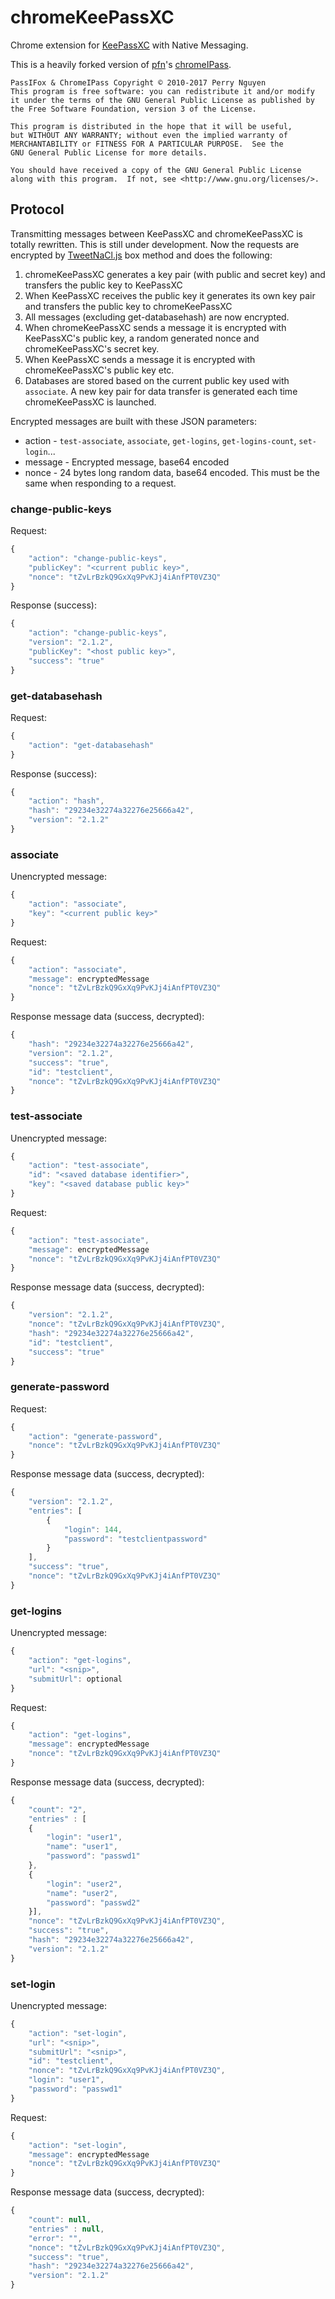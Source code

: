 # chromeKeePassXC
Chrome extension for [KeePassXC](https://keepassxc.org/) with Native Messaging.

This is a heavily forked version of [pfn](https://github.com/pfn)'s [chromeIPass](https://github.com/pfn/passifox).

```
PassIFox & ChromeIPass Copyright © 2010-2017 Perry Nguyen  
This program is free software: you can redistribute it and/or modify
it under the terms of the GNU General Public License as published by
the Free Software Foundation, version 3 of the License.

This program is distributed in the hope that it will be useful,
but WITHOUT ANY WARRANTY; without even the implied warranty of
MERCHANTABILITY or FITNESS FOR A PARTICULAR PURPOSE.  See the
GNU General Public License for more details.

You should have received a copy of the GNU General Public License
along with this program.  If not, see <http://www.gnu.org/licenses/>.
```

## Protocol

Transmitting messages between KeePassXC and chromeKeePassXC is totally rewritten. This is still under development.
Now the requests are encrypted by [TweetNaCl.js](https://github.com/dchest/tweetnacl-js) box method and does the following:

1. chromeKeePassXC generates a key pair (with public and secret key) and transfers the public key to KeePassXC
2. When KeePassXC receives the public key it generates its own key pair and transfers the public key to chromeKeePassXC
3. All messages (excluding get-databasehash) are now encrypted.
4. When chromeKeePassXC sends a message it is encrypted with KeePassXC's public key, a random generated nonce and chromeKeePassXC's secret key.
5. When KeePassXC sends a message it is encrypted with chromeKeePassXC's public key etc.
6. Databases are stored based on the current public key used with `associate`. A new key pair for data transfer is generated each time chromeKeePassXC is launched.

Encrypted messages are built with these JSON parameters:
- action - `test-associate`, `associate`, `get-logins`, `get-logins-count`, `set-login`...
- message - Encrypted message, base64 encoded
- nonce - 24 bytes long random data, base64 encoded. This must be the same when responding to a request.

### change-public-keys
Request:
```javascript
{
	"action": "change-public-keys",
	"publicKey": "<current public key>",
	"nonce": "tZvLrBzkQ9GxXq9PvKJj4iAnfPT0VZ3Q"
}
```

Response (success):
```javascript
{
	"action": "change-public-keys",
	"version": "2.1.2",
	"publicKey": "<host public key>",
	"success": "true"
}
```

### get-databasehash
Request:
```javascript
{
	"action": "get-databasehash"
}
```

Response (success):
```javascript
{
	"action": "hash",
	"hash": "29234e32274a32276e25666a42",
	"version": "2.1.2"
}
```

### associate
Unencrypted message:
```javascript
{
	"action": "associate",
	"key": "<current public key>"
}
```

Request:
```javascript
{
	"action": "associate",
	"message": encryptedMessage
	"nonce": "tZvLrBzkQ9GxXq9PvKJj4iAnfPT0VZ3Q"
}
```

Response message data (success, decrypted):
```javascript
{
	"hash": "29234e32274a32276e25666a42",
	"version": "2.1.2",
	"success": "true",
	"id": "testclient",
	"nonce": "tZvLrBzkQ9GxXq9PvKJj4iAnfPT0VZ3Q"
}
```

### test-associate
Unencrypted message:
```javascript
{
	"action": "test-associate",
	"id": "<saved database identifier>",
	"key": "<saved database public key>"
}
```

Request:
```javascript
{
	"action": "test-associate",
	"message": encryptedMessage
	"nonce": "tZvLrBzkQ9GxXq9PvKJj4iAnfPT0VZ3Q"
}
```

Response message data (success, decrypted):
```javascript
{
	"version": "2.1.2",
	"nonce": "tZvLrBzkQ9GxXq9PvKJj4iAnfPT0VZ3Q",
	"hash": "29234e32274a32276e25666a42",
	"id": "testclient",
	"success": "true"
}
```

### generate-password
Request:
```javascript
{
	"action": "generate-password",
	"nonce": "tZvLrBzkQ9GxXq9PvKJj4iAnfPT0VZ3Q"
}
```

Response message data (success, decrypted):
```javascript
{
	"version": "2.1.2",
	"entries": [
		{
			"login": 144,
			"password": "testclientpassword"
		}
	],
	"success": "true",
	"nonce": "tZvLrBzkQ9GxXq9PvKJj4iAnfPT0VZ3Q"
}
```

### get-logins
Unencrypted message:
```javascript
{
	"action": "get-logins",
	"url": "<snip>",
	"submitUrl": optional
}
```

Request:
```javascript
{
	"action": "get-logins",
	"message": encryptedMessage
	"nonce": "tZvLrBzkQ9GxXq9PvKJj4iAnfPT0VZ3Q"
}
```

Response message data (success, decrypted):
```javascript
{
	"count": "2",
	"entries" : [
	{
		"login": "user1",
		"name": "user1",
		"password": "passwd1"
	},
	{
		"login": "user2",
		"name": "user2",
		"password": "passwd2"
	}],
	"nonce": "tZvLrBzkQ9GxXq9PvKJj4iAnfPT0VZ3Q",
	"success": "true",
	"hash": "29234e32274a32276e25666a42",
	"version": "2.1.2"
}
```

### set-login
Unencrypted message:
```javascript
{
	"action": "set-login",
	"url": "<snip>",
	"submitUrl": "<snip>",
	"id": "testclient",
	"nonce": "tZvLrBzkQ9GxXq9PvKJj4iAnfPT0VZ3Q",
	"login": "user1",
	"password": "passwd1"
}
```

Request:
```javascript
{
	"action": "set-login",
	"message": encryptedMessage
	"nonce": "tZvLrBzkQ9GxXq9PvKJj4iAnfPT0VZ3Q"
}
```

Response message data (success, decrypted):
```javascript
{
	"count": null,
	"entries" : null,
	"error": "",
	"nonce": "tZvLrBzkQ9GxXq9PvKJj4iAnfPT0VZ3Q",
	"success": "true",
	"hash": "29234e32274a32276e25666a42",
	"version": "2.1.2"
}
```
